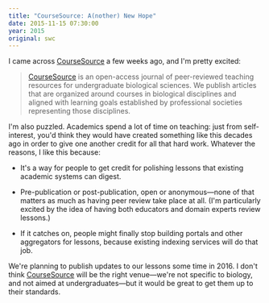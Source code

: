 ```yaml
---
title: "CourseSource: A(nother) New Hope"
date: 2015-11-15 07:30:00
year: 2015
original: swc
---
```

<p>
  I came across <a href="http://coursesource.org">CourseSource</a> a few weeks ago,
  and I'm pretty excited:
</p>
<blockquote>
  <p>
    <a href="http://coursesource.org/">CourseSource</a>
    is an open-access journal of peer-reviewed teaching resources for undergraduate biological sciences.
    We publish articles that are organized around courses in biological disciplines
    and aligned with learning goals established by professional societies representing those disciplines.
  </p>
</blockquote>
<p>
  I'm also puzzled.
  Academics spend a lot of time on teaching:
  just from self-interest,
  you'd think they would have created something like this decades ago
  in order to give one another credit for all that hard work.
  Whatever the reasons,
  I like this because:
</p>
<ul>
  <li>
    <p>
      It's a way for people to get credit for polishing lessons
      that existing academic systems can digest.
    </p>
  </li>
  <li>
    <p>
      Pre-publication or post-publication,
      open or anonymous&mdash;none of that matters as much as
      having peer review take place at all.
      (I'm particularly excited by the idea of having both educators and domain experts review lessons.)
    </p>
  </li>
  <li>
    <p>
      If it catches on,
      people might finally stop building portals and other aggregators for lessons,
      because existing indexing services will do that job.
    </p>
  </li>
</ul>
<p>
  We're planning to publish
  updates to our lessons some time in 2016.
  I don't think <a href="http://coursesource.org">CourseSource</a> will be the right venue&mdash;we're
  not specific to biology,
  and not aimed at undergraduates&mdash;but it would be great to get them up to their standards.
</p>
